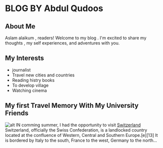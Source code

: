 # BLOG BY Abdul Qudoos

## About Me

Aslam alaikum , readers! Welcome to my blog . I'm excited to share my thoughts , my self experiences, and adventures with you.

## My Interests

- journalist
- Travel new cities and countries
- Reading histry books 
- To develop village
- Watching cinema

## My first Travel Memory With My University Friends 

![alt]( https://www.google.com/url?sa=i&url=https%3A%2F%2Fwww.mindfood.com%2Farticle%2Fshare-adventures-with-friends-in-switzerlands-diverse-cities%2F&psig=AOvVaw3upgvPzvdaMXMD4M0YJBcf&ust=1686490829618000&source=images&cd=vfe&ved=0CBEQjRxqFwoTCIjWionquP8CFQAAAAAdAAAAABAJ)
IN comming summer, I had the opportunity to visit [Switzerland](https://www.google.com/imgres?imgurl=https%3A%2F%2Fwww.newlyswissed.com%2Fwp-content%2Fuploads%2F2019%2F06%2FMaking-Friends-in-Switzerland-01.jpg&tbnid=8C8PAmEoEMqPzM&vet=12ahUKEwjvtOaH6rj_AhVbmycCHfMFCHYQMygnegUIARCLAg..i&imgrefurl=https%3A%2F%2Fwww.newlyswissed.com%2Fmake-friends-in-switzerland%2F&docid=xrKTbdXGOzG6KM&w=1600&h=1067&q=Switzerland%20visit%20photo%20with%20friends&ved=2ahUKEwjvtOaH6rj_AhVbmycCHfMFCHYQMygnegUIARCLAg)
Switzerland, officially the Swiss Confederation, is a landlocked country located at the confluence of Western, Central and Southern Europe.[e][13] It is bordered by Italy to the south, France to the west, Germany to the north…
